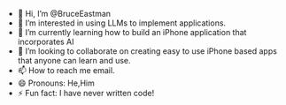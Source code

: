- 👋 Hi, I’m @BruceEastman
- 👀 I’m interested in using LLMs to implement applications.
- 🌱 I’m currently learning how to build an iPhone application that incorporates AI
- 💞️ I’m looking to collaborate on creating easy to use iPhone based apps that anyone can learn and use.
- 📫 How to reach me email.
- 😄 Pronouns: He,Him
- ⚡ Fun fact: I have never written code!

<!---
BruceEastman/BruceEastman is a ✨ special ✨ repository because its `README.md` (this file) appears on your GitHub profile.
You can click the Preview link to take a look at your changes.
--->
